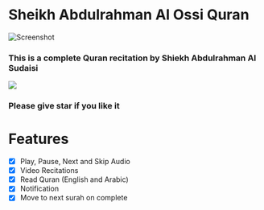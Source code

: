 # Sheikh Abdulrahman Al Ossi Quran
![Screenshot](../master/images/main.png)

### This is a complete Quran recitation by Shiekh Abdulrahman Al Sudaisi

[![](../master/images/playstore.png)](https://play.google.com/store/apps/details?id=com.geodeveloper.sudaisiquran)

### Please give star if you like it

# Features
- [x] Play, Pause, Next and Skip Audio
- [x] Video Recitations
- [x] Read Quran (English and Arabic)
- [x] Notification
- [x] Move to next surah on complete